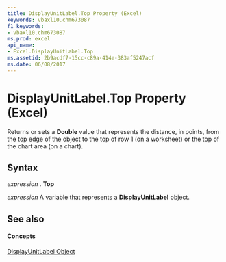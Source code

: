 ```yaml
---
title: DisplayUnitLabel.Top Property (Excel)
keywords: vbaxl10.chm673087
f1_keywords:
- vbaxl10.chm673087
ms.prod: excel
api_name:
- Excel.DisplayUnitLabel.Top
ms.assetid: 2b9acdf7-15cc-c89a-414e-383af5247acf
ms.date: 06/08/2017
---
```



# DisplayUnitLabel.Top Property (Excel)

Returns or sets a  **Double** value that represents the distance, in points, from the top edge of the object to the top of row 1 (on a worksheet) or the top of the chart area (on a chart).


## Syntax

 _expression_ . **Top**

 _expression_ A variable that represents a **DisplayUnitLabel** object.


## See also


#### Concepts


[DisplayUnitLabel Object](Excel.DisplayUnitLabel(objec).md)


